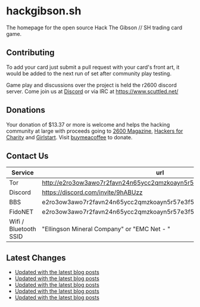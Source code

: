 # hackgibson.sh
The homepage for the open source Hack The Gibson // SH trading card game.


## Contributing

To add your card just submit a pull request with your card's front art, it would be added to the next run of set after community play testing.

Game play and discussions over the project is held the r2600 discord server. Come join us at [Discord](https://discord.com/invite/9hABUzz) or via IRC at https://www.scuttled.net/


## Donations

Your donation of $13.37 or more is welcome and helps the hacking community at large with proceeds going to [2600 Magazine](https://2600.com/), [Hackers for Charity](https://hackersforcharity.org) and [Girlstart](https://girlstart.org).  Visit [buymeacoffee](https://www.buymeacoffee.com/hackgibson.sh) to donate.


## Contact Us

Service | url
-|-
Tor | http://e2ro3ow3awo7r2favn24n65ycc2qmzkoayn5r57e3f56nvjwdcgg32ad.onion
Discord | https://discord.com/invite/9hABUzz
BBS | e2ro3ow3awo7r2favn24n65ycc2qmzkoayn5r57e3f56nvjwdcgg32ad.onion:23
FidoNET | e2ro3ow3awo7r2favn24n65ycc2qmzkoayn5r57e3f56nvjwdcgg32ad.onion:24554
Wifi / Bluetooth SSID | "Ellingson Mineral Company" or "EMC Net - <fidonet address>"

## Latest Changes
<!-- BLOG-POST-LIST:START -->
- [Updated with the latest blog posts](https://github.com/DFW2600/hackgibson.sh/commit/fd895a1c6ee42c4539e49b426bdf725b55f0ed75)
- [Updated with the latest blog posts](https://github.com/DFW2600/hackgibson.sh/commit/ead77583abcfa2446130d66d18b072347e1b3979)
- [Updated with the latest blog posts](https://github.com/DFW2600/hackgibson.sh/commit/44994791e6583bf94fa1fba72102affed9e1e44f)
- [Updated with the latest blog posts](https://github.com/DFW2600/hackgibson.sh/commit/8f06af6a360e0a8a6555a71ee7cae4e611acb03a)
- [Updated with the latest blog posts](https://github.com/DFW2600/hackgibson.sh/commit/b5c03268ea024da5748ca8a5e3937398065b91bd)
<!-- BLOG-POST-LIST:END -->
